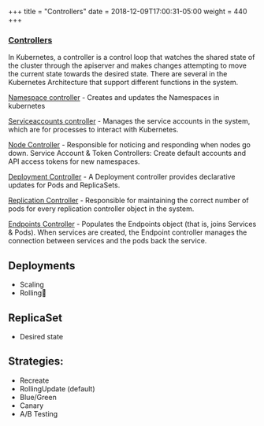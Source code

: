 +++
title = "Controllers"
date = 2018-12-09T17:00:31-05:00
weight = 440
+++


### [Controllers](https://kubernetes.io/docs/concepts/workloads/controllers/)

In Kubernetes, a controller is a control loop that watches the shared state of the cluster through the apiserver and makes changes attempting to move the current state towards the desired state. There are several in the Kubernetes Architecture that support different functions in the system.

[Namespace controller](https://kubernetes.io/docs/concepts/overview/working-with-objects/namespaces/) - Creates and updates the Namespaces in kubernetes

[Serviceaccounts controller](https://kubernetes.io/docs/reference/access-authn-authz/service-accounts-admin/) - Manages the service accounts in the system, which are for processes to interact with Kubernetes.

[Node Controller](https://kubernetes.io/docs/reference/command-line-tools-reference/kube-controller-manager/) - Responsible for noticing and responding when nodes go down.
Service Account & Token Controllers: Create default accounts and API access tokens for new namespaces.

[Deployment Controller](https://kubernetes.io/docs/concepts/workloads/controllers/deployment/) - A Deployment controller provides declarative updates for Pods and ReplicaSets.
                            
[Replication Controller](https://kubernetes.io/docs/concepts/workloads/controllers/replicationcontroller/) - Responsible for maintaining the correct number of pods for every replication controller object in the system.

[Endpoints Controller](https://kubernetes.io/docs/reference/generated/kubernetes-api/v1.10/#endpoints-v1-core) - Populates the Endpoints object (that is, joins Services & Pods). When services are created, the Endpoint controller manages the connection between services and the pods back the service.


## Deployments
* Scaling 
* Rolling 

## ReplicaSet
* Desired state

## Strategies:
* Recreate
* RollingUpdate (default)
* Blue/Green
* Canary
* A/B Testing

